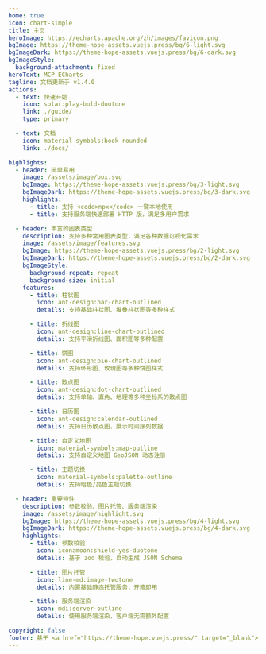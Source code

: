 ```yaml
---
home: true
icon: chart-simple
title: 主页
heroImage: https://echarts.apache.org/zh/images/favicon.png
bgImage: https://theme-hope-assets.vuejs.press/bg/6-light.svg
bgImageDark: https://theme-hope-assets.vuejs.press/bg/6-dark.svg
bgImageStyle:
  background-attachment: fixed
heroText: MCP-ECharts
tagline: 文档更新于 v1.4.0
actions:
  - text: 快速开始
    icon: solar:play-bold-duotone
    link: ./guide/
    type: primary

  - text: 文档
    icon: material-symbols:book-rounded
    link: ./docs/

highlights:
  - header: 简单易用
    image: /assets/image/box.svg
    bgImage: https://theme-hope-assets.vuejs.press/bg/3-light.svg
    bgImageDark: https://theme-hope-assets.vuejs.press/bg/3-dark.svg
    highlights:
      - title: 支持 <code>npx</code> 一键本地使用
      - title: 支持服务端快速部署 HTTP 版，满足多用户需求

  - header: 丰富的图表类型
    description: 支持多种常用图表类型，满足各种数据可视化需求
    image: /assets/image/features.svg
    bgImage: https://theme-hope-assets.vuejs.press/bg/2-light.svg
    bgImageDark: https://theme-hope-assets.vuejs.press/bg/2-dark.svg
    bgImageStyle:
      background-repeat: repeat
      background-size: initial
    features:
      - title: 柱状图
        icon: ant-design:bar-chart-outlined
        details: 支持基础柱状图、堆叠柱状图等多种样式

      - title: 折线图
        icon: ant-design:line-chart-outlined
        details: 支持平滑折线图、面积图等多种配置

      - title: 饼图
        icon: ant-design:pie-chart-outlined
        details: 支持环形图、玫瑰图等多种饼图样式

      - title: 散点图
        icon: ant-design:dot-chart-outlined
        details: 支持单轴、直角、地理等多种坐标系的散点图

      - title: 日历图
        icon: ant-design:calendar-outlined
        details: 支持日历散点图，展示时间序列数据

      - title: 自定义地图
        icon: material-symbols:map-outline
        details: 支持自定义地图 GeoJSON 动态注册

      - title: 主题切换
        icon: material-symbols:palette-outline
        details: 支持暗色/亮色主题切换

  - header: 重要特性
    description: 参数校验、图片托管、服务端渲染
    image: /assets/image/highlight.svg
    bgImage: https://theme-hope-assets.vuejs.press/bg/4-light.svg
    bgImageDark: https://theme-hope-assets.vuejs.press/bg/4-dark.svg
    highlights:
      - title: 参数校验
        icon: iconamoon:shield-yes-duotone
        details: 基于 zod 校验，自动生成 JSON Schema

      - title: 图片托管
        icon: line-md:image-twotone
        details: 内置基础静态托管服务，开箱即用

      - title: 服务端渲染
        icon: mdi:server-outline
        details: 使用服务端渲染，客户端无需额外配置

copyright: false
footer: 基于 <a href="https://theme-hope.vuejs.press/" target="_blank">Vuepress Theme Hope</a> | Apache-2.0 Licensed
---
```

